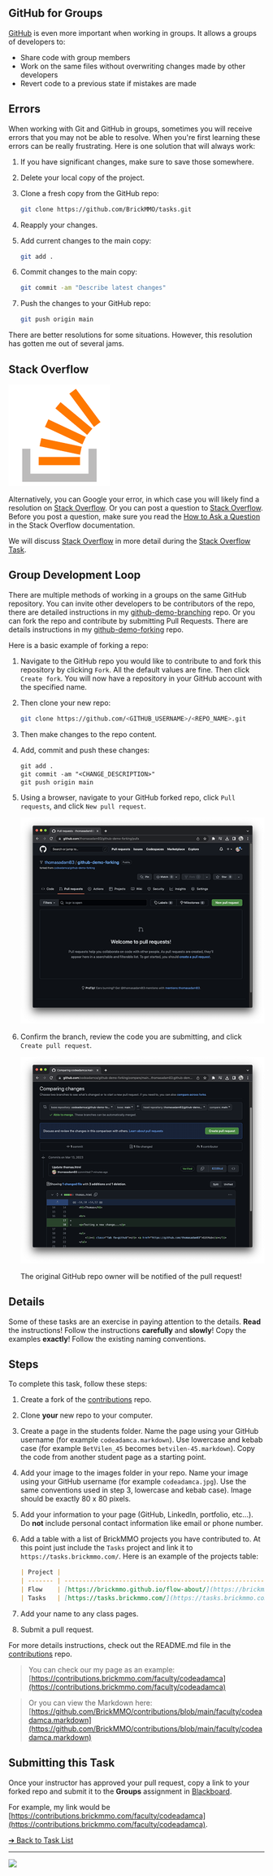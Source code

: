 <style>@import url("//readme.codeadam.ca/readme.css");</style>

## GitHub for Groups

[GitHub](https://github.com/) is even more important when working in groups. It allows a groups of developers to:

- Share code with group members
- Work on the same files without overwriting changes made by other developers
- Revert code to a previous state if mistakes are made

## Errors

When working with Git and GitHub in groups, sometimes you will receive errors that you may not be able to resolve. When you're first learning these errors can be really frustrating. Here is one solution that will always work:

1. If you have significant changes, make sure to save those somewhere.
2. Delete your local copy of the project.
3. Clone a fresh copy from the GitHub repo:

   ```sh
   git clone https://github.com/BrickMMO/tasks.git
   ```

4. Reapply your changes.
5. Add current changes to the main copy:

   ```sh
   git add .
   ```

6. Commit changes to the main copy:

   ```sh
   git commit -am "Describe latest changes"
   ```

7. Push the changes to your GitHub repo:

   ```sh
   git push origin main
   ```

There are better resolutions for some situations. However, this resolution has gotten me out of several jams.

## Stack Overflow

![Stack Overflow](images/logo-stack-overflow.png)

Alternatively, you can Google your error, in which case you will likely find a resolution on [Stack Overflow](https://stackoverflow.com/). Or you can post a question to [Stack Overflow](https://stackoverflow.com/). Before you post a question, make sure you read the [How to Ask a Question](https://stackoverflow.com/help/how-to-ask) in the Stack Overflow documentation.

We will discuss [Stack Overflow](https://stackoverflow.com/) in more detail during the [Stack Overflow Task](stack-overflow).

## Group Development Loop

There are multiple methods of working in a groups on the same GitHub repository. You can invite other developers to be contributors of the repo, there are detailed instructions in my [github-demo-branching](https://github.com/codeadamca/github-demo-branching) repo. Or you can fork the repo and contribute by submitting Pull Requests. There are details instructions in my [github-demo-forking](https://github.com/codeadamca/github-demo-forking) repo.

Here is a basic example of forking a repo:

1. Navigate to the GitHub repo you would like to contribute to and fork this repository by clicking `Fork`. All the default values are fine. Then click `Create fork`. You will now have a repository in your GitHub account with the specified name.
2. Then clone your new repo:

   ```sh
   git clone https://github.com/<GITHUB_USERNAME>/<REPO_NAME>.git
   ```

3. Then make changes to the repo content.
4. Add, commit and push these changes:
   
   ```
   git add .
   git commit -am "<CHANGE_DESCRIPTION>"
   git push origin main
   ```

5. Using a browser, navigate to your GitHub forked repo, click `Pull requests`, and click `New pull request`.

   ![New Pull Request](images/screenshot-pull-request.png)

6. Confirm the branch, review the code you are submitting, and click `Create pull request`.

   ![Submit Pull Request](images/screenshot-pull-submit.png)

   The original GitHub repo owner will be notified of the pull request!

## Details

Some of these tasks are an exercise in paying attention to the details. **Read** the instructions! Follow the instructions **carefully** and **slowly**! Copy the examples **exactly**! Follow the existing naming conventions.

## Steps

To complete this task, follow these steps:

1. Create a fork of the [contributions](https://github.com/BrickMMO/contributions) repo.
2. Clone **your** new repo to your computer.
3. Create a page in the students folder. Name the page using your GitHub username (for example `codeadamca.markdown`). Use lowercase and kebab case (for example `BetVilen_45` becomes `betvilen-45.markdown`). Copy the code from another student page as a starting point. 
4. Add your image to the images folder in your repo. Name your image using your GitHub username (for example `codeadamca.jpg`). Use the same conventions used in step 3, lowercase and kebab case). Image should be exactly 80 x 80 pixels. 
5. Add your information to your page (GitHub, LinkedIn, portfolio, etc...). Do **not** include personal contact information like email or phone number. 
6. Add a table with a list of BrickMMO projects you have contributed to. At this point just include the `Tasks` project and link it to `https://tasks.brickmmo.com/`. Here is an example of the projects table:

   ```markdown
   | Project |                                                                                  |
   | ------- | -------------------------------------------------------------------------------- |
   | Flow    | [https://brickmmo.github.io/flow-about/](https://brickmmo.github.io/flow-about/) |
   | Tasks   | [https://tasks.brickmmo.com/](https://tasks.brickmmo.com/)                       |
   ```
8. Add your name to any class pages.
9. Submit a pull request.

For more details instructions, check out the README.md file in the [contributions](https://github.com/BrickMMO/contributions) repo.

> You can check our my page as an example:  
> [https://contributions.brickmmo.com/faculty/codeadamca](https://contributions.brickmmo.com/faculty/codeadamca)

> Or you can view the Markdown here:  
> [https://github.com/BrickMMO/contributions/blob/main/faculty/codeadamca.markdown](https://github.com/BrickMMO/contributions/blob/main/faculty/codeadamca.markdown)

## Submitting this Task

Once your instructor has approved your pull request, copy a link to your forked repo and submit it to the **Groups** assignment in [Blackboard](https://learn.humber.ca/).

For example, my link would be [https://contributions.brickmmo.com/faculty/codeadamca](https://contributions.brickmmo.com/faculty/codeadamca).

[&#10132; Back to Task List](/)

---

<a href="https://brickmmo.com">
<img src="https://brickmmo.com/images/brickmmo-logo-horizontal.jpg" width="100">
</a>
